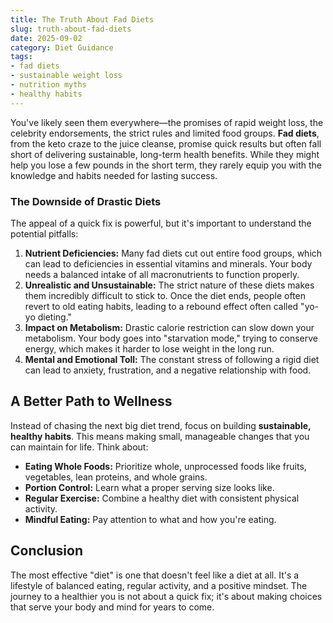 ```yaml
---
title: The Truth About Fad Diets
slug: truth-about-fad-diets
date: 2025-09-02
category: Diet Guidance
tags:
- fad diets
- sustainable weight loss
- nutrition myths
- healthy habits
---
```


You've likely seen them everywhere—the promises of rapid weight loss, the celebrity endorsements, the strict rules and limited food groups. **Fad diets**, from the keto craze to the juice cleanse, promise quick results but often fall short of delivering sustainable, long-term health benefits. While they might help you lose a few pounds in the short term, they rarely equip you with the knowledge and habits needed for lasting success.

### The Downside of Drastic Diets

The appeal of a quick fix is powerful, but it's important to understand the potential pitfalls:

1.  **Nutrient Deficiencies:** Many fad diets cut out entire food groups, which can lead to deficiencies in essential vitamins and minerals. Your body needs a balanced intake of all macronutrients to function properly.
2.  **Unrealistic and Unsustainable:** The strict nature of these diets makes them incredibly difficult to stick to. Once the diet ends, people often revert to old eating habits, leading to a rebound effect often called "yo-yo dieting."
3.  **Impact on Metabolism:** Drastic calorie restriction can slow down your metabolism. Your body goes into "starvation mode," trying to conserve energy, which makes it harder to lose weight in the long run.
4.  **Mental and Emotional Toll:** The constant stress of following a rigid diet can lead to anxiety, frustration, and a negative relationship with food.

## A Better Path to Wellness

Instead of chasing the next big diet trend, focus on building **sustainable, healthy habits**. This means making small, manageable changes that you can maintain for life. Think about:

* **Eating Whole Foods:** Prioritize whole, unprocessed foods like fruits, vegetables, lean proteins, and whole grains.
* **Portion Control:** Learn what a proper serving size looks like.
* **Regular Exercise:** Combine a healthy diet with consistent physical activity.
* **Mindful Eating:** Pay attention to what and how you're eating.

## Conclusion

The most effective "diet" is one that doesn't feel like a diet at all. It's a lifestyle of balanced eating, regular activity, and a positive mindset. The journey to a healthier you is not about a quick fix; it's about making choices that serve your body and mind for years to come.
